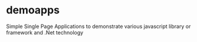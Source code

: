 # demoapps
Simple Single Page Applications to demonstrate various javascript library or framework and .Net technology
